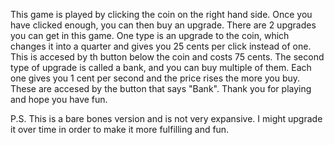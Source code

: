 This game is played by clicking the coin on the right hand side. Once you have clicked enough, you can then buy an upgrade. 
There are 2 upgrades you can get in this game. One type is an upgrade to the coin, which changes it into a quarter and 
gives you 25 cents per click instead of one. This is accesed by th button below the coin and costs 75 cents. The second
type of upgrade is called a bank, and you can buy multiple of them. Each one gives you 1 cent per second and the price 
rises the more you buy. These are accesed by the button that says "Bank". Thank you for playing and hope you have fun.

P.S. This is a bare bones version and is not very expansive. I might upgrade it over time in order to make it more
fulfilling and fun.
